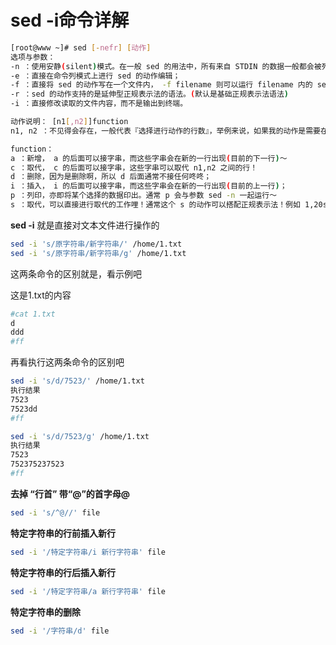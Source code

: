 # sed -i命令详解



```sh
[root@www ~]# sed [-nefr] [动作]
选项与参数：
-n ：使用安静(silent)模式。在一般 sed 的用法中，所有来自 STDIN 的数据一般都会被列出到终端上。但如果加上 -n 参数后，则只有经过sed 特殊处理的那一行(或者动作)才会被列出来。
-e ：直接在命令列模式上进行 sed 的动作编辑；
-f ：直接将 sed 的动作写在一个文件内， -f filename 则可以运行 filename 内的 sed 动作；
-r ：sed 的动作支持的是延伸型正规表示法的语法。(默认是基础正规表示法语法)
-i ：直接修改读取的文件内容，而不是输出到终端。

动作说明： [n1[,n2]]function
n1, n2 ：不见得会存在，一般代表『选择进行动作的行数』，举例来说，如果我的动作是需要在 10 到 20 行之间进行的，则『 10,20[动作行为] 』

function：
a ：新增， a 的后面可以接字串，而这些字串会在新的一行出现(目前的下一行)～
c ：取代， c 的后面可以接字串，这些字串可以取代 n1,n2 之间的行！
d ：删除，因为是删除啊，所以 d 后面通常不接任何咚咚；
i ：插入， i 的后面可以接字串，而这些字串会在新的一行出现(目前的上一行)；
p ：列印，亦即将某个选择的数据印出。通常 p 会与参数 sed -n 一起运行～
s ：取代，可以直接进行取代的工作哩！通常这个 s 的动作可以搭配正规表示法！例如 1,20s/old/new/g 就是啦！
```



**sed -i** 就是直接对文本文件进行操作的

```sh
sed -i 's/原字符串/新字符串/' /home/1.txt
sed -i 's/原字符串/新字符串/g' /home/1.txt
```


这两条命令的区别就是，看示例吧

这是1.txt的内容

```sh
#cat 1.txt
d
ddd
#ff
```



再看执行这两条命令的区别吧

```sh
sed -i 's/d/7523/' /home/1.txt
执行结果
7523
7523dd
#ff

sed -i 's/d/7523/g' /home/1.txt
执行结果
7523
752375237523
#ff
```



**去掉 “行首” 带“@”的首字母@**

```sh
sed -i 's/^@//' file
```

 

**特定字符串的行前插入新行**

```sh
sed -i '/特定字符串/i 新行字符串' file
```

 

**特定字符串的行后插入新行**

```sh
sed -i '/特定字符串/a 新行字符串' file
```

 

**特定字符串的删除**

```sh
sed -i '/字符串/d' file
```

